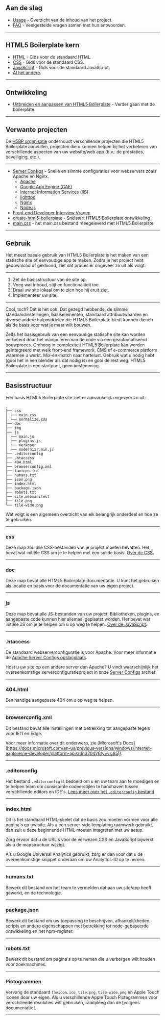 ## Aan de slag

* [Usage](usage.md) - Overzicht van de inhoud van het project.
* [FAQ](faq.md) - Veelgestelde vragen samen met hun antwoorden.

---

## HTML5 Boilerplate kern

* [HTML](html.md) - Gids voor de standaard HTML.
* [CSS](css.md) - Gids voor de standaard CSS.
* [JavaScript](js.md) - Gids voor de standaard JavaScript.
* [Al het andere](misc.md).

---

## Ontwikkeling

* [Uitbreiden en aanpassen van HTML5 Boilerplate](extend.md) - Verder gaan met
  de boilerplate.

---

## Verwante projecten

De [H5BP organisatie](https://github.com/h5bp) onderhoudt verschillende projecten die HTML5 Boilerplate aanvullen, projecten die u kunnen helpen bij het verbeteren van verschillende aspecten van uw website/web app (b.v.: de prestaties, beveiliging, etc.).

---

* [Server Configs](https://github.com/h5bp/server-configs) - Snelle en slimme configuraties voor webservers zoals Apache en Nginx.
  * [Apache](https://github.com/h5bp/server-configs-apache)
  * [Google App Engine (GAE)](https://github.com/h5bp/server-configs-gae)
  * [Internet Information Services
    (IIS)](https://github.com/h5bp/server-configs-iis)
  * [lighttpd](https://github.com/h5bp/server-configs-lighttpd)
  * [Nginx](https://github.com/h5bp/server-configs-nginx)
  * [Node.js](https://github.com/h5bp/server-configs-node)
* [Front-end Developer Interview Vragen](https://github.com/h5bp/Front-end-Developer-Interview-Questions)
* [create-html5-boilerplate](https://github.com/h5bp/create-html5-boilerplate) - Snelstart HTML5 Boilerplate ontwikkeling
* [main.css](https://github.com/h5bp/main.css) - het main.css bestand meegeleverd met HTML5 Boilerplate

---

## Gebruik

Het meest basale gebruik van HTML5 Boilerplate is het maken van een statische site of eenvoudige app te maken. Zodra je het project hebt gedownload of gekloond, ziet dat proces er ongeveer zo uit als volgt:

---

1. Zet de basisstructuur van de site op.
2. Voeg wat inhoud, stijl en functionaliteit toe.
3. Draai uw site lokaal om te zien hoe hij eruit ziet.
4. Implementeer uw site.

---

Cool, toch? Dat is het ook. Dat gezegd hebbende, de slimme standaardinstellingen, basiselementen, standaard attribuutwaarden en diverse andere hulpmiddelen die HTML5 Boilerplate biedt kunnen dienen als de basis voor wat je maar wilt bouwen.

Zelfs het basisgebruik van een eenvoudige statische site kan worden verbeterd door het manipuleren van de code via een geautomatiseerd bouwproces. Omhoog in complexiteit HTML5 Boilerplate kan worden geïntegreerd met welk front-end framework, CMS of e-commerce platform waarmee u werkt. Mix-en-match naar hartelust. Gebruik wat u nodig hebt (gooi het in een blender als dat nodig is) en gooi de rest weg. HTML5 Boilerplate is een startpunt, geen bestemming.

---

## Basisstructuur

Een basis HTML5 Boilerplate site ziet er aanvankelijk ongeveer zo uit:

```
.
├── css
│ ├── main.css
│ └── normalize.css
├── doc
├── img
├── js
│ ├── main.js
│ ├── plugins.js
│ └── verkoper
│ └── modernizr.min.js
├── .editorconfig
├── .htaccess
├── 404.html
├── browserconfig.xml
├── favicon.ico
├── humans.txt
├── icon.png
├── index.html
├── package.json
├── robots.txt
├── site.webmanifest
├── tile.png
└── tile-wide.png
```

Wat volgt is een algemeen overzicht van elk belangrijk onderdeel en hoe ze te gebruiken.

---

### css

Deze map zou alle CSS-bestanden van je project moeten bevatten. Het bevat wat
initiële CSS om je te helpen met een solide basis. [Over de CSS](css.md).

---

### doc

Deze map bevat alle HTML5 Boilerplate documentatie. U kunt het gebruiken
als locatie en basis voor de documentatie van uw eigen project.

---

### js

Deze map bevat alle JS-bestanden van uw project. Bibliotheken, plugins,
en aangepaste code kunnen hier allemaal geplaatst worden. Het bevat wat initiële JS om je te helpen
om u op weg te helpen. [Over de JavaScript](js.md).

---

### .htaccess

De standaard webserverconfiguratie is voor Apache. Voor meer informatie
de [Apache Server Configs opslagplaats](https://github.com/h5bp/server-configs-apache).

Host u uw site op een andere server dan Apache? U vindt waarschijnlijk het
overeenkomstige serverconfiguratieproject in onze [Server Configs](https://github.com/h5bp/server-configs/blob/master/README.md)
archief.

---

### 404.html

Een handige aangepaste 404 om u op weg te helpen.

---

### browserconfig.xml

Dit bestand bevat alle instellingen met betrekking tot aangepaste tegels voor IE11 en Edge.

Voor meer informatie over dit onderwerp, zie [Microsoft's Docs] (https://docs.microsoft.com/en-us/previous-versions/windows/internet-explorer/ie-developer/platform-apis/dn320426(v=vs.85)).

---

### .editorconfig

Het bestand `.editorconfig` is bedoeld om u en uw team aan te moedigen en te helpen
team om consistente codeerstijlen te handhaven tussen verschillende editors en IDE's.
[Lees meer over het ``.editorconfig`` bestand](misc.md#editorconfig).

---

### index.html

Dit is het standaard HTML-skelet dat de basis zou moeten vormen voor alle pagina's op
uw site. Als u een server-side templating raamwerk gebruikt, dan zult u deze beginnende HTML moeten integreren met uw setup.

Zorg ervoor dat u de URL's voor de verwezen CSS en JavaScript bijwerkt als u de mapstructuur wijzigt.

Als u Google Universal Analytics gebruikt, zorg er dan voor dat u de overeenkomstige snippet onderaan om uw Analytics-ID op te nemen.

---

### humans.txt

Bewerk dit bestand om het team te vermelden dat aan uw site/app heeft gewerkt, en de
technologie.

---

### package.json

Bewerk dit bestand om uw toepassing te beschrijven, afhankelijkheden, scripts en andere eigenschappen met betrekking tot node-gebaseerde ontwikkeling en het npm-register.

---

### robots.txt

Bewerk dit bestand om pagina's op te nemen die u verborgen wilt houden voor zoekmachines.

---

### Pictogrammen

Vervang de standaard `favicon.ico`, `tile.png`, `tile-wide.png` en Apple Touch iconen door uw eigen. Als u verschillende Apple Touch Pictogrammen voor verschillende resoluties wilt gebruiken, raadpleeg dan de [volgens documentatie].

---

